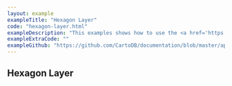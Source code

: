 ```yaml
---
layout: example
exampleTitle: "Hexagon Layer"
code: "hexagon-layer.html"
exampleDescription: "This examples shows how to use the <a href='https://deck.gl/docs/api-reference/aggregation-layers/hexagon-layer'>HexagonLayer</a> to render a hexagon heatmap based on an array of inputs."
exampleExtraCode: ""
exampleGithub: "https://github.com/CartoDB/documentation/blob/master/app/content/deck-gl/examples/clustering-and-aggregation/hexagon-layer.html"
---
```

## Hexagon Layer
